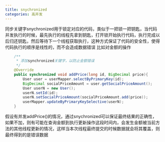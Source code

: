 ```yaml
---
title: snychronized
categories: 高并发
---
```

同步关键字snychronized用于锁定对应的代码，类似于一把锁一把钥匙，当代码并发执行的时候，最先执行的线程先拿到钥匙，打开锁开始执行代码，执行完成以后归还钥匙，然后等待下一个线程获取执行，这种方式保证了代码的安全性，使得代码执行的顺序是线性的，而不会造成数据错误
比如对金额的操作
```java
    /**
     * 添加synchronized关键字，以防止金额错误
     */
    @Override
    public synchronized void addPrice(long id, BigDecimal price){
        User user = userMapper.selectByPrimaryKey(id);
        BigDecimal socialPriceAmount = user.getSocialPriceAmount();
        User userN = new User();
        userN.setId(id);
        userN.setSocialPriceAmount(socialPriceAmount.add(price));
        userMapper.updateByPrimaryKeySelective(userN);
    }
```
假设有并发addPrice()的情况，通过snychronized可以保证最终结果的正确性，如果不加，则有可能在查询金额到执行更新操作这段时间内，会发生金额被当前方法的其他线程更新的情况，这样当本次线程最终提交的时候数据就会将其覆盖，则最终得到的是错误数据